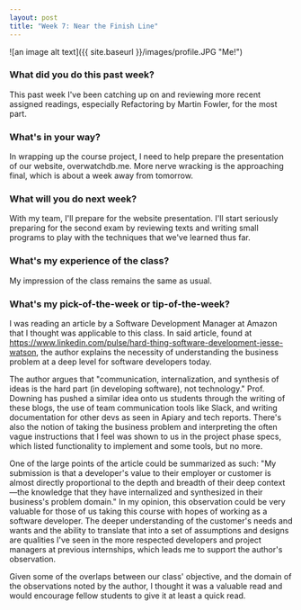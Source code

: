 ```yaml
---
layout: post
title: "Week 7: Near the Finish Line"
---
```


![an image alt text]({{ site.baseurl }}/images/profile.JPG "Me!")

### What did you do this past week?

This past week I've been catching up on and reviewing more recent assigned readings, especially Refactoring by Martin Fowler, for the most part.

### What's in your way?

In wrapping up the course project, I need to help prepare the presentation of our website, overwatchdb.me. More nerve wracking is the approaching final, which is about a week away from tomorrow.

### What will you do next week?

With my team, I'll prepare for the website presentation. I'll start seriously preparing for the second exam by reviewing texts and writing small programs to play with the techniques that we've learned thus far.

### What's my experience of the class?

My impression of the class remains the same as usual.

### What's my pick-of-the-week or tip-of-the-week?

I was reading an article by a Software Development Manager at Amazon that I thought was applicable to this class. In said article, found at <https://www.linkedin.com/pulse/hard-thing-software-development-jesse-watson>, the author explains the necessity of understanding the business problem at a deep level for software developers today.

The author argues that "communication, internalization, and synthesis of ideas is the hard part (in developing software), not technology." Prof. Downing has pushed a similar idea onto us students through the writing of these blogs, the use of team communication tools like Slack, and writing documentation for other devs as seen in Apiary and tech reports. There's also the notion of taking the business problem and interpreting the often vague instructions that I feel was shown to us in the project phase specs, which listed functionality to implement and some tools, but no more.

One of the large points of the article could be summarized as such: "My submission is that a developer's value to their employer or customer is almost directly proportional to the depth and breadth of their deep context—the knowledge that they have internalized and synthesized in their business's problem domain." In my opinion, this observation could be very valuable for those of us taking this course with hopes of working as a software developer. The deeper understanding of the customer's needs and wants and the ability to translate that into a set of assumptions and designs are qualities I've seen in the more respected developers and project managers at previous internships, which leads me to support the author's observation.

Given some of the overlaps between our class' objective, and the domain of the observations noted by the author, I thought it was a valuable read and would encourage fellow students to give it at least a quick read.
